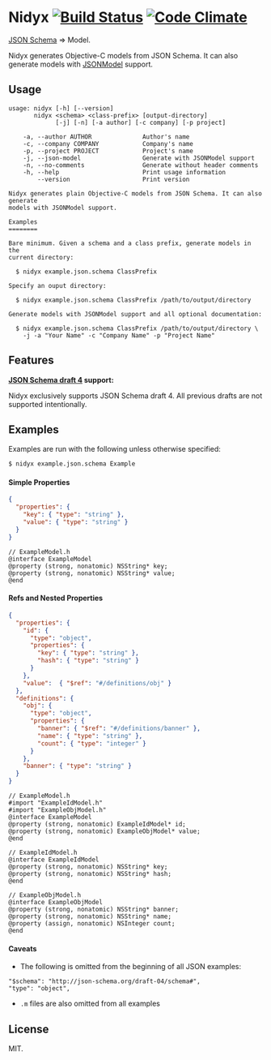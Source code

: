 # Nidyx [![Build Status](https://travis-ci.org/cknadler/nidyx.svg?branch=master)](https://travis-ci.org/cknadler/nidyx) [![Code Climate](https://codeclimate.com/github/cknadler/nidyx/badges/gpa.svg)](https://codeclimate.com/github/cknadler/nidyx)

[JSON Schema][JSONSchema] &#8658; Model.

Nidyx generates Objective-C models from JSON Schema. It can also generate
models with [JSONModel](https://github.com/icanzilb/JSONModel) support.

## Usage

```
usage: nidyx [-h] [--version]
       nidyx <schema> <class-prefix> [output-directory]
             [-j] [-n] [-a author] [-c company] [-p project]

    -a, --author AUTHOR              Author's name
    -c, --company COMPANY            Company's name
    -p, --project PROJECT            Project's name
    -j, --json-model                 Generate with JSONModel support
    -n, --no-comments                Generate without header comments
    -h, --help                       Print usage information
        --version                    Print version

Nidyx generates plain Objective-C models from JSON Schema. It can also generate
models with JSONModel support.

Examples
========

Bare minimum. Given a schema and a class prefix, generate models in the
current directory:

  $ nidyx example.json.schema ClassPrefix

Specify an ouput directory:

  $ nidyx example.json.schema ClassPrefix /path/to/output/directory

Generate models with JSONModel support and all optional documentation:

  $ nidyx example.json.schema ClassPrefix /path/to/output/directory \
    -j -a "Your Name" -c "Company Name" -p "Project Name"

```

## Features

__[JSON Schema draft 4][JSONSchemaDraft4] support:__

Nidyx exclusively supports JSON Schema draft 4. All previous drafts are not
supported intentionally.

## Examples

Examples are run with the following unless otherwise specified:

```bash
$ nidyx example.json.schema Example
```

#### Simple Properties

```json
{
  "properties": {
    "key": { "type": "string" },
    "value": { "type": "string" }
  }
}
```

```objc
// ExampleModel.h
@interface ExampleModel
@property (strong, nonatomic) NSString* key;
@property (strong, nonatomic) NSString* value;
@end
```

#### Refs and Nested Properties

```json
{
  "properties": {
    "id": {
      "type": "object",
      "properties": {
        "key": { "type": "string" },
        "hash": { "type": "string" }
      }
    },
    "value":  { "$ref": "#/definitions/obj" }
  },
  "definitions": {
    "obj": {
      "type": "object",
      "properties": {
        "banner": { "$ref": "#/definitions/banner" },
        "name": { "type": "string" },
        "count": { "type": "integer" }
      }
    },
    "banner": { "type": "string" }
  }
}
```

```objc
// ExampleModel.h
#import "ExampleIdModel.h"
#import "ExampleObjModel.h"
@interface ExampleModel
@property (strong, nonatomic) ExampleIdModel* id;
@property (strong, nonatomic) ExampleObjModel* value;
@end

// ExampleIdModel.h
@interface ExampleIdModel
@property (strong, nonatomic) NSString* key;
@property (strong, nonatomic) NSString* hash;
@end

// ExampleObjModel.h
@interface ExampleObjModel
@property (strong, nonatomic) NSString* banner;
@property (strong, nonatomic) NSString* name;
@property (assign, nonatomic) NSInteger count;
@end
```

#### Caveats

* The following is omitted from the beginning of all JSON examples:

```
"$schema": "http://json-schema.org/draft-04/schema#",
"type": "object",
```

* `.m` files are also omitted from all examples

## License

MIT.

[JSONSchema]: http://json-schema.org/
[JSONSchemaDraft4]: http://tools.ietf.org/html/draft-zyp-json-schema-04
